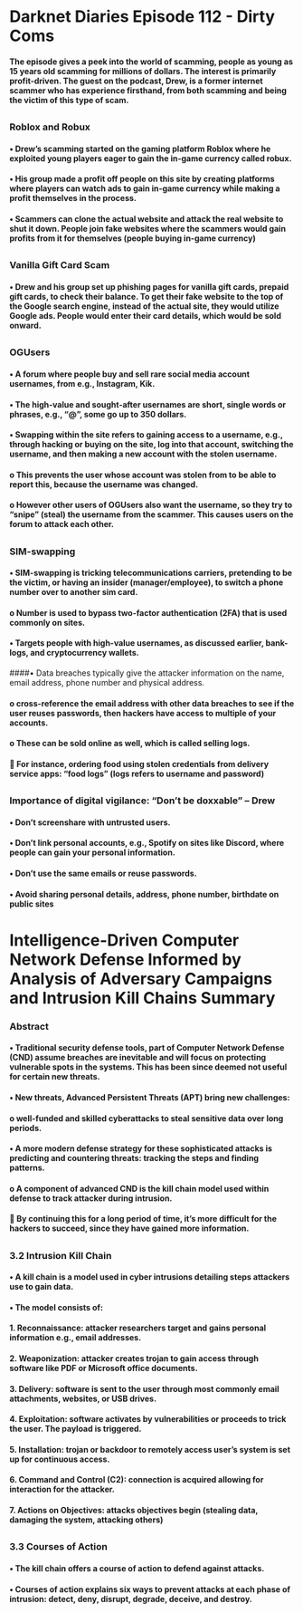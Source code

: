 # Darknet Diaries Episode 112 - Dirty Coms
#### The episode gives a peek into the world of scamming, people as young as 15 years old scamming for millions of dollars. The interest is primarily profit-driven. The guest on the podcast, Drew, is a former internet scammer who has experience firsthand, from both scamming and being the victim of this type of scam. 
##
### Roblox and Robux
#### •	Drew’s scamming started on the gaming platform Roblox where he exploited young players eager to gain the in-game currency called robux.
#### •	His group made a profit off people on this site by creating platforms where players can watch ads to gain in-game currency while making a profit themselves in the process.
#### •	Scammers can clone the actual website and attack the real website to shut it down. People join fake websites where the scammers would gain profits from it for themselves (people buying in-game currency)
##
### Vanilla Gift Card Scam
#### •	Drew and his group set up phishing pages for vanilla gift cards, prepaid gift cards, to check their balance. To get their fake website to the top of the Google search engine, instead of the actual site, they would utilize Google ads. People would enter their card details, which would be sold onward. 
##
### OGUsers
#### •	A forum where people buy and sell rare social media account usernames, from e.g., Instagram, Kik. 
#### •	The high-value and sought-after usernames are short, single words or phrases, e.g., “@”, some go up to 350 dollars. 
#### •	Swapping within the site refers to gaining access to a username, e.g., through hacking or buying on the site, log into that account, switching the username, and then making a new account with the stolen username. 
#### o	This prevents the user whose account was stolen from to be able to report this, because the username was changed. 
#### o	However other users of OGUsers also want the username, so they try to “snipe” (steal) the username from the scammer. This causes users on the forum to attack each other.
##
### SIM-swapping
#### •	SIM-swapping is tricking telecommunications carriers, pretending to be the victim, or having an insider (manager/employee), to switch a phone number over to another sim card. 
#### o	Number is used to bypass two-factor authentication (2FA) that is used commonly on sites. 
#### •	Targets people with high-value usernames, as discussed earlier, bank-logs, and cryptocurrency wallets.
####•	Data breaches typically give the attacker information on the name, email address, phone number and physical address. 
#### o	cross-reference the email address with other data breaches to see if the user reuses passwords, then hackers have access to multiple of your accounts.
#### o	These can be sold online as well, which is called selling logs. 
#### 	For instance, ordering food using stolen credentials from delivery service apps: “food logs” (logs refers to username and password)
##
### Importance of digital vigilance: “Don’t be doxxable” – Drew
#### •	Don’t screenshare with untrusted users.
#### •	Don’t link personal accounts, e.g., Spotify on sites like Discord, where people can gain your personal information.
#### •	Don’t use the same emails or reuse passwords.
#### •	Avoid sharing personal details, address, phone number, birthdate on public sites



##
# Intelligence-Driven Computer Network Defense Informed by Analysis of Adversary Campaigns and Intrusion Kill Chains Summary

### Abstract

#### •	Traditional security defense tools, part of Computer Network Defense (CND) assume breaches are inevitable and will focus on protecting vulnerable spots in the systems. This has been since deemed not useful for certain new threats.
#### •	New threats, Advanced Persistent Threats (APT) bring new challenges:
#### o	well-funded and skilled cyberattacks to steal sensitive data over long periods.
#### •	A more modern defense strategy for these sophisticated attacks is predicting and countering threats: tracking the steps and finding patterns.  
#### o	A component of advanced CND is the kill chain model used within defense to track attacker during intrusion. 
#### 	By continuing this for a long period of time, it’s more difficult for the hackers to succeed, since they have gained more information. 

##  
### 3.2 Intrusion Kill Chain

#### •	A kill chain is a model used in cyber intrusions detailing steps attackers use to gain data.
#### •	The model consists of:
#### 1.	Reconnaissance: attacker researchers target and gains personal information e.g., email addresses.
#### 2.	Weaponization: attacker creates trojan to gain access through software like PDF or Microsoft office documents. 
#### 3.	Delivery: software is sent to the user through most commonly email attachments, websites, or USB drives.
#### 4.	Exploitation: software activates by vulnerabilities or proceeds to trick the user. The payload is triggered. 
#### 5.	Installation: trojan or backdoor to remotely access user’s system is set up for continuous access.
#### 6.	Command and Control (C2): connection is acquired allowing for interaction for the attacker. 
#### 7.	Actions on Objectives: attacks objectives begin (stealing data, damaging the system, attacking others) 

##
### 3.3 Courses of Action

#### •	The kill chain offers a course of action to defend against attacks.
#### •	Courses of action explains six ways to prevent attacks at each phase of intrusion: detect, deny, disrupt, degrade, deceive, and destroy. 
